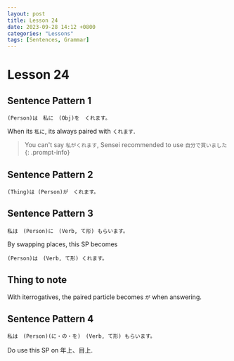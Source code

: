 ```yaml
--- 
layout: post 
title: Lesson 24
date: 2023-09-28 14:12 +0800 
categories: "Lessons"
tags: [Sentences, Grammar]
---
```

  
# Lesson 24

## Sentence Pattern 1
```
(Person)は　私に　(Obj)を　くれます。
```
When its `私に`, its always paired with `くれます`. 

> You can't say `私がくれます`, Sensei recommended to use `自分で買いました`
{: .prompt-info}

## Sentence Pattern 2
```
(Thing)は (Person)が　くれます。
```

## Sentence Pattern 3
```
私は　(Person)に　(Verb, て形) もらいます。
```

By swapping places, this SP becomes
```
(Person)は　(Verb, て形) くれます。
```

## Thing to note
With iterrogatives, the paired particle becomes `が` when answering.

## Sentence Pattern 4
```
私は　(Person)(に・の・を)　(Verb, て形) もらいます。
```
Do use this SP on 年上、目上.
